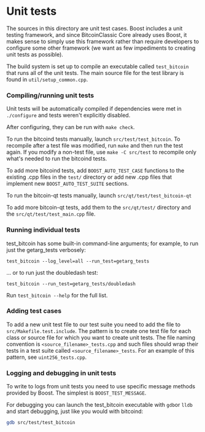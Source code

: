 # Unit tests

The sources in this directory are unit test cases. Boost includes a
unit testing framework, and since BitcoinClassic Core already uses Boost, it makes
sense to simply use this framework rather than require developers to
configure some other framework (we want as few impediments to creating
unit tests as possible).

The build system is set up to compile an executable called `test_bitcoin`
that runs all of the unit tests. The main source file for the test library is found in
`util/setup_common.cpp`.

### Compiling/running unit tests

Unit tests will be automatically compiled if dependencies were met in `./configure`
and tests weren't explicitly disabled.

After configuring, they can be run with `make check`.

To run the bitcoind tests manually, launch `src/test/test_bitcoin`. To recompile
after a test file was modified, run `make` and then run the test again. If you
modify a non-test file, use `make -C src/test` to recompile only what's needed
to run the bitcoind tests.

To add more bitcoind tests, add `BOOST_AUTO_TEST_CASE` functions to the existing
.cpp files in the `test/` directory or add new .cpp files that
implement new `BOOST_AUTO_TEST_SUITE` sections.

To run the bitcoin-qt tests manually, launch `src/qt/test/test_bitcoin-qt`

To add more bitcoin-qt tests, add them to the `src/qt/test/` directory and
the `src/qt/test/test_main.cpp` file.

### Running individual tests

test_bitcoin has some built-in command-line arguments; for
example, to run just the getarg_tests verbosely:

    test_bitcoin --log_level=all --run_test=getarg_tests

... or to run just the doubledash test:

    test_bitcoin --run_test=getarg_tests/doubledash

Run `test_bitcoin --help` for the full list.

### Adding test cases

To add a new unit test file to our test suite you need
to add the file to `src/Makefile.test.include`. The pattern is to create
one test file for each class or source file for which you want to create
unit tests. The file naming convention is `<source_filename>_tests.cpp`
and such files should wrap their tests in a test suite
called `<source_filename>_tests`. For an example of this pattern,
see `uint256_tests.cpp`.

### Logging and debugging in unit tests

To write to logs from unit tests you need to use specific message methods
provided by Boost. The simplest is `BOOST_TEST_MESSAGE`.

For debugging you can launch the test_bitcoin executable with `gdb`or `lldb` and
start debugging, just like you would with bitcoind:

```bash
gdb src/test/test_bitcoin
```
